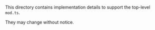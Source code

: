 This directory contains implementation details to support the top-level `mod.ts`.

They may change without notice.